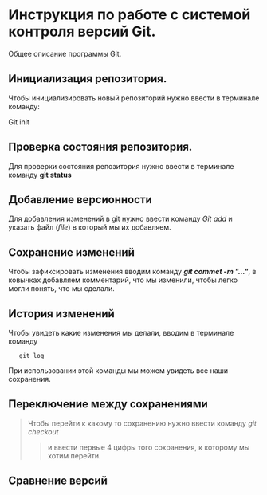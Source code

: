 # Инструкция по работе с системой контроля версий Git.

Общее описание программы Git.

## Инициализация репозитория. 

Чтобы инициализировать новый репозиторий нужно ввести в терминале команду:

  Git init
   

## Проверка состояния репозитория.

Для проверки состояния репозитория нужно ввести в терминале команду **git status**

## Добавление версионности

Для добавления изменений в git нужно ввести команду  *Git add* и указать файл (*file*) в который мы их добавляем.

## Сохранение изменений

Чтобы зафиксировать изменения вводим команду ***git commet -m "..."***, в ковычках добавляем комментарий, что мы изменили, чтобы легко могли понять, что мы сделали.   

## История изменений

Чтобы увидеть какие изменения мы делали, вводим в терминале команду  

       git log

 При использовании этой команды мы можем увидеть все наши сохранения.                         

## Переключение между сохранениями

>Чтобы перейти к какому то сохранению нужно ввести команду *git checkout* 
>>и ввести первые 4 цифры того сохранения, к которому мы хотим перейти. 
## Сравнение версий